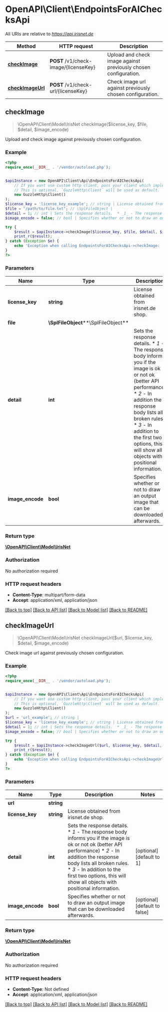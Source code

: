 # OpenAPI\Client\EndpointsForAIChecksApi

All URIs are relative to *https://api.irisnet.de*

Method | HTTP request | Description
------------- | ------------- | -------------
[**checkImage**](EndpointsForAIChecksApi.md#checkImage) | **POST** /v1/check-image/{licenseKey} | Upload and check image against previously chosen configuration.
[**checkImageUrl**](EndpointsForAIChecksApi.md#checkImageUrl) | **POST** /v1/check-url/{licenseKey} | Check image url against previously chosen configuration.



## checkImage

> \OpenAPI\Client\Model\IrisNet checkImage($license_key, $file, $detail, $image_encode)

Upload and check image against previously chosen configuration.

### Example

```php
<?php
require_once(__DIR__ . '/vendor/autoload.php');


$apiInstance = new OpenAPI\Client\Api\EndpointsForAIChecksApi(
    // If you want use custom http client, pass your client which implements `GuzzleHttp\ClientInterface`.
    // This is optional, `GuzzleHttp\Client` will be used as default.
    new GuzzleHttp\Client()
);
$license_key = 'license_key_example'; // string | License obtained from irisnet.de shop.
$file = "/path/to/file.txt"; // \SplFileObject | 
$detail = 1; // int | Sets the response details.  * _1_ - The response body informs you if the image is ok or not ok (better API performance) * _2_ - In addition the response body lists all broken rules. * _3_ - In addition to the first two options, this will show all objects with positional information.
$image_encode = false; // bool | Specifies whether or not to draw an output image that can be downloaded afterwards.

try {
    $result = $apiInstance->checkImage($license_key, $file, $detail, $image_encode);
    print_r($result);
} catch (Exception $e) {
    echo 'Exception when calling EndpointsForAIChecksApi->checkImage: ', $e->getMessage(), PHP_EOL;
}
?>
```

### Parameters


Name | Type | Description  | Notes
------------- | ------------- | ------------- | -------------
 **license_key** | **string**| License obtained from irisnet.de shop. |
 **file** | **\SplFileObject****\SplFileObject**|  |
 **detail** | **int**| Sets the response details.  * _1_ - The response body informs you if the image is ok or not ok (better API performance) * _2_ - In addition the response body lists all broken rules. * _3_ - In addition to the first two options, this will show all objects with positional information. | [optional] [default to 1]
 **image_encode** | **bool**| Specifies whether or not to draw an output image that can be downloaded afterwards. | [optional] [default to false]

### Return type

[**\OpenAPI\Client\Model\IrisNet**](../Model/IrisNet.md)

### Authorization

No authorization required

### HTTP request headers

- **Content-Type**: multipart/form-data
- **Accept**: application/xml, application/json

[[Back to top]](#) [[Back to API list]](../../README.md#documentation-for-api-endpoints)
[[Back to Model list]](../../README.md#documentation-for-models)
[[Back to README]](../../README.md)


## checkImageUrl

> \OpenAPI\Client\Model\IrisNet checkImageUrl($url, $license_key, $detail, $image_encode)

Check image url against previously chosen configuration.

### Example

```php
<?php
require_once(__DIR__ . '/vendor/autoload.php');


$apiInstance = new OpenAPI\Client\Api\EndpointsForAIChecksApi(
    // If you want use custom http client, pass your client which implements `GuzzleHttp\ClientInterface`.
    // This is optional, `GuzzleHttp\Client` will be used as default.
    new GuzzleHttp\Client()
);
$url = 'url_example'; // string | 
$license_key = 'license_key_example'; // string | License obtained from irisnet.de shop.
$detail = 1; // int | Sets the response details.  * _1_ - The response body informs you if the image is ok or not ok (better API performance) * _2_ - In addition the response body lists all broken rules. * _3_ - In addition to the first two options, this will show all objects with positional information.
$image_encode = false; // bool | Specifies whether or not to draw an output image that can be downloaded afterwards.

try {
    $result = $apiInstance->checkImageUrl($url, $license_key, $detail, $image_encode);
    print_r($result);
} catch (Exception $e) {
    echo 'Exception when calling EndpointsForAIChecksApi->checkImageUrl: ', $e->getMessage(), PHP_EOL;
}
?>
```

### Parameters


Name | Type | Description  | Notes
------------- | ------------- | ------------- | -------------
 **url** | **string**|  |
 **license_key** | **string**| License obtained from irisnet.de shop. |
 **detail** | **int**| Sets the response details.  * _1_ - The response body informs you if the image is ok or not ok (better API performance) * _2_ - In addition the response body lists all broken rules. * _3_ - In addition to the first two options, this will show all objects with positional information. | [optional] [default to 1]
 **image_encode** | **bool**| Specifies whether or not to draw an output image that can be downloaded afterwards. | [optional] [default to false]

### Return type

[**\OpenAPI\Client\Model\IrisNet**](../Model/IrisNet.md)

### Authorization

No authorization required

### HTTP request headers

- **Content-Type**: Not defined
- **Accept**: application/xml, application/json

[[Back to top]](#) [[Back to API list]](../../README.md#documentation-for-api-endpoints)
[[Back to Model list]](../../README.md#documentation-for-models)
[[Back to README]](../../README.md)

